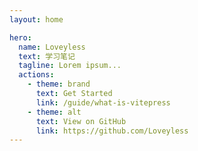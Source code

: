 ```yaml
---
layout: home

hero:
  name: Loveyless
  text: 学习笔记
  tagline: Lorem ipsum...
  actions:
    - theme: brand
      text: Get Started
      link: /guide/what-is-vitepress
    - theme: alt
      text: View on GitHub
      link: https://github.com/Loveyless
---
```


